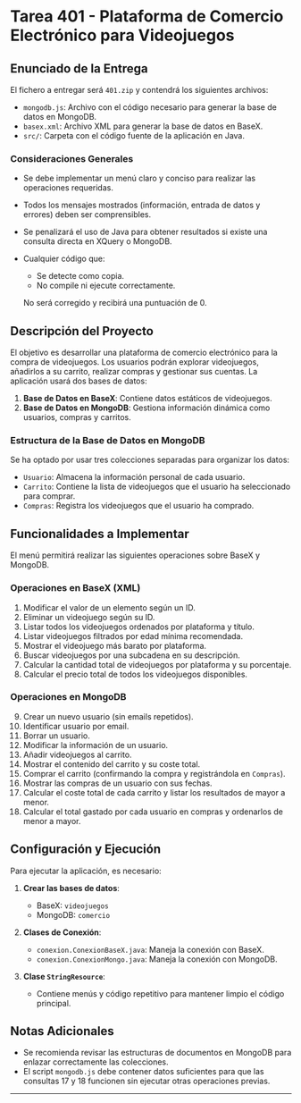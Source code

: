 # Tarea 401 - Plataforma de Comercio Electrónico para Videojuegos

## Enunciado de la Entrega

El fichero a entregar será `401.zip` y contendrá los siguientes archivos:

- `mongodb.js`: Archivo con el código necesario para generar la base de datos en MongoDB.
- `basex.xml`: Archivo XML para generar la base de datos en BaseX.
- `src/`: Carpeta con el código fuente de la aplicación en Java.

### Consideraciones Generales

- Se debe implementar un menú claro y conciso para realizar las operaciones requeridas.
- Todos los mensajes mostrados (información, entrada de datos y errores) deben ser comprensibles.
- Se penalizará el uso de Java para obtener resultados si existe una consulta directa en XQuery o MongoDB.
- Cualquier código que:
    - Se detecte como copia.
    - No compile ni ejecute correctamente.

  No será corregido y recibirá una puntuación de 0.

## Descripción del Proyecto

El objetivo es desarrollar una plataforma de comercio electrónico para la compra de videojuegos. Los usuarios podrán explorar videojuegos, añadirlos a su carrito, realizar compras y gestionar sus cuentas. La aplicación usará dos bases de datos:

1. **Base de Datos en BaseX**: Contiene datos estáticos de videojuegos.
2. **Base de Datos en MongoDB**: Gestiona información dinámica como usuarios, compras y carritos.

### Estructura de la Base de Datos en MongoDB

Se ha optado por usar tres colecciones separadas para organizar los datos:

- `Usuario`: Almacena la información personal de cada usuario.
- `Carrito`: Contiene la lista de videojuegos que el usuario ha seleccionado para comprar.
- `Compras`: Registra los videojuegos que el usuario ha comprado.

## Funcionalidades a Implementar

El menú permitirá realizar las siguientes operaciones sobre BaseX y MongoDB.

### Operaciones en BaseX (XML)

1. Modificar el valor de un elemento según un ID.
2. Eliminar un videojuego según su ID.
3. Listar todos los videojuegos ordenados por plataforma y título.
4. Listar videojuegos filtrados por edad mínima recomendada.
5. Mostrar el videojuego más barato por plataforma.
6. Buscar videojuegos por una subcadena en su descripción.
7. Calcular la cantidad total de videojuegos por plataforma y su porcentaje.
8. Calcular el precio total de todos los videojuegos disponibles.

### Operaciones en MongoDB

9. Crear un nuevo usuario (sin emails repetidos).
10. Identificar usuario por email.
11. Borrar un usuario.
12. Modificar la información de un usuario.
13. Añadir videojuegos al carrito.
14. Mostrar el contenido del carrito y su coste total.
15. Comprar el carrito (confirmando la compra y registrándola en `Compras`).
16. Mostrar las compras de un usuario con sus fechas.
17. Calcular el coste total de cada carrito y listar los resultados de mayor a menor.
18. Calcular el total gastado por cada usuario en compras y ordenarlos de menor a mayor.

## Configuración y Ejecución

Para ejecutar la aplicación, es necesario:

1. **Crear las bases de datos**:
    - BaseX: `videojuegos`
    - MongoDB: `comercio`

2. **Clases de Conexión**:
    - `conexion.ConexionBaseX.java`: Maneja la conexión con BaseX.
    - `conexion.ConexionMongo.java`: Maneja la conexión con MongoDB.

3. **Clase `StringResource`**:
    - Contiene menús y código repetitivo para mantener limpio el código principal.

## Notas Adicionales

- Se recomienda revisar las estructuras de documentos en MongoDB para enlazar correctamente las colecciones.
- El script `mongodb.js` debe contener datos suficientes para que las consultas 17 y 18 funcionen sin ejecutar otras operaciones previas.

---